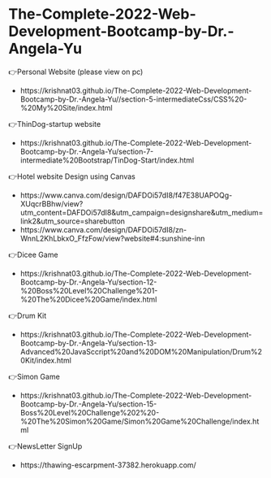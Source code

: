 # The-Complete-2022-Web-Development-Bootcamp-by-Dr.-Angela-Yu

👉Personal Website (please view on pc)
<br>
<ul>
  <li>https://krishnat03.github.io/The-Complete-2022-Web-Development-Bootcamp-by-Dr.-Angela-Yu//section-5-intermediateCss/CSS%20-%20My%20Site/index.html</li>  
</ul>

👉ThinDog-startup website
<br>
<ul>
  <li>https://krishnat03.github.io/The-Complete-2022-Web-Development-Bootcamp-by-Dr.-Angela-Yu/section-7-intermediate%20Bootstrap/TinDog-Start/index.html</li>
</ul>

👉Hotel website Design using Canvas 
<br>
<ul>
  <li>https://www.canva.com/design/DAFDOi57dI8/f47E38UAPOQg-XUqcrBBhw/view?utm_content=DAFDOi57dI8&utm_campaign=designshare&utm_medium=link2&utm_source=sharebutton</li>
  <li>https://www.canva.com/design/DAFDOi57dI8/zn-WnnL2KhLbkxO_FfzFow/view?website#4:sunshine-inn</li>
</ul>


👉Dicee Game
<br>
<ul>
  <li>https://krishnat03.github.io/The-Complete-2022-Web-Development-Bootcamp-by-Dr.-Angela-Yu/section-12-%20Boss%20Level%20Challenge%201-%20The%20Dicee%20Game/index.html</li>
</ul>


👉Drum Kit
<br>
<ul>
  <li>https://krishnat03.github.io/The-Complete-2022-Web-Development-Bootcamp-by-Dr.-Angela-Yu/section-13-Advanced%20JavaSccript%20and%20DOM%20Manipulation/Drum%20Kit/index.html</li>
</ul>


👉Simon Game 
<br>
<ul>
  <li>https://krishnat03.github.io/The-Complete-2022-Web-Development-Bootcamp-by-Dr.-Angela-Yu/section-15-Boss%20Level%20Challenge%202%20-%20The%20Simon%20Game/Simon%20Game%20Challenge/index.html</li>
</ul>

👉NewsLetter SignUp 
<br>
<ul>
  <li>https://thawing-escarpment-37382.herokuapp.com/</li>
</ul>

